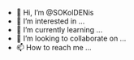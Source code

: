 - 👋 Hi, I’m @SOKolDENis
- 👀 I’m interested in ...
- 🌱 I’m currently learning ...
- 💞️ I’m looking to collaborate on ...
- 📫 How to reach me ...

<!---
SOKolDENis/SOKolDENis is a ✨ special ✨ repository because its `README.md` (this file) appears on your GitHub profile.
You can click the Preview link to take a look at your changes.
--->
